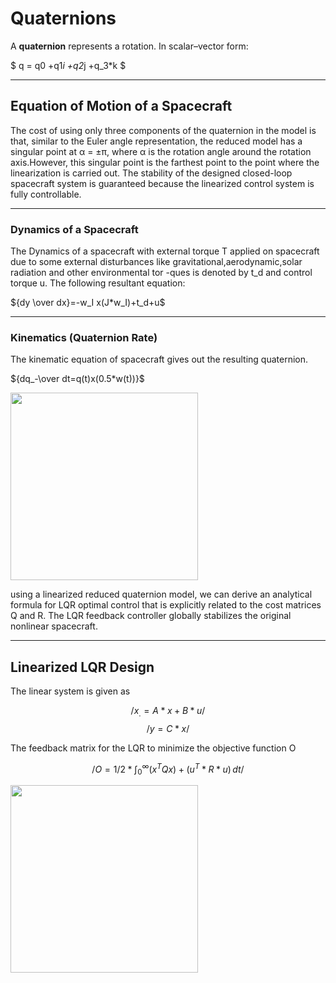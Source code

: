 # Quaternions

A **quaternion** represents a rotation. In scalar–vector form:

$
q = q0 +q1*i +q2*j +q_3*k
$

---

## Equation of Motion of a Spacecraft

The cost of using only three components of the quaternion in the model is that, similar to the Euler angle representation, the reduced model has a singular point at α = ±π, where α is the rotation angle around the rotation axis.However,
this singular point is the farthest point to the point where the linearization is carried out. The stability of the designed closed-loop spacecraft system is guaranteed because the linearized control system is fully controllable.

---

### Dynamics of a Spacecraft

The Dynamics of a spacecraft with external torque T applied on spacecraft due to some external disturbances like gravitational,aerodynamic,solar radiation and other environmental tor -ques is denoted by t_d and control torque u.
The following resultant equation:

${dy \over dx}=-w_I x(J*w_I)+t_d+u$

---

### Kinematics (Quaternion Rate)

The kinematic equation of spacecraft gives out the resulting quaternion. 

${dq_-\over dt=q(t)x(0.5*w(t))}$

<img src="images/Dynamics.png" width="300" />

using a linearized reduced quaternion model, we can derive an analytical formula for LQR optimal control that is explicitly related to the cost matrices Q and R. The LQR feedback controller globally stabilizes the original nonlinear spacecraft.

---

## Linearized LQR Design

The linear system is given as 

$$/x_.=A*x+B*u/$$ 
$$/y=C*x/$$ 

The feedback matrix for the LQR to minimize the objective function O

$$/O=1/2*\int_0^\infty (x^TQx)+(u^T*R*u)\,dt/$$

<img src="images\control.png" width="300" />
